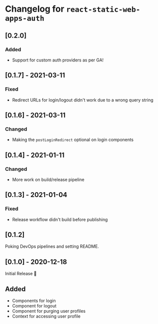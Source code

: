 # Changelog for `react-static-web-apps-auth`

## [0.2.0]

### Added

- Support for custom auth providers as per GA!

## [0.1.7] - 2021-03-11

### Fixed

- Redirect URLs for login/logout didn't work due to a wrong query string

## [0.1.6] - 2021-03-11

### Changed

- Making the `postLoginRedirect` optional on login components

## [0.1.4] - 2021-01-11

### Changed

- More work on build/release pipeline

## [0.1.3] - 2021-01-04

### Fixed

- Release workflow didn't build before publishing

## [0.1.2]

Poking DevOps pipelines and setting README.

## [0.1.0] - 2020-12-18

Initial Release 🎉

## Added

- Components for login
- Component for logout
- Component for purging user profiles
- Context for accessing user profile
